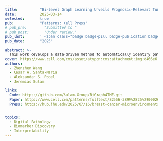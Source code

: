 ```yaml
---
title:          "Bi-level Graph Learning Unveils Prognosis-Relevant Tumor Microenvironment Patterns from Breast Multiplexed Digital Pathology"
date:           2025-03-14
selected:       true
pub:            "Patterns: Cell Press"
# pub_pre:        "Submitted to "
# pub_post:       'Under review.'
pub_last:       ' <span class="badge badge-pill badge-publication badge-success">Cover feature</span>'
pub_date:       "2025"

abstract: >-
  This work develops a data-driven method to automatically identify patterns of cell interactions in the breast cancer tumor microenvironment. These patterns reveal patient subgroups with different outcomes, enabling discovery of new prognostic biomarkers. While demonstrated in breast cancer, the approach is broadly applicable to other diseases.
cover: https://www.cell.com/cms/asset/atypon:cms:attachment:img:d466e6:rev:1743652751731-24379:pii:S2666389924X00070/cover.tif.jpg
authors:
  - Zhenzhen Wang
  - Cesar A. Santa-Maria
  - Aleksander S. Popel
  - Jeremias Sulam

links:
  Code: https://github.com/Sulam-Group/BiGraph4TME.git
  Paper: https://www.cell.com/patterns/fulltext/S2666-3899%2825%2900026-1
  Press: https://hub.jhu.edu/2025/07/16/breast-cancer-microenvironments/
  

topics: 
  - Digital Pathology
  - Biomarker Discovery
  - Interpretability
---
```

